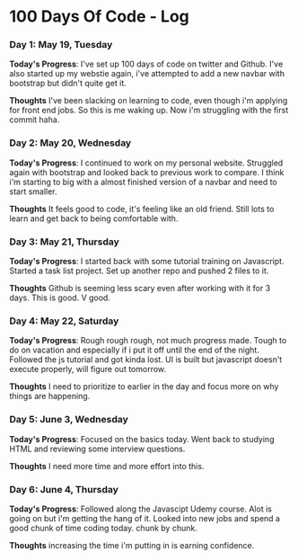 # 100 Days Of Code - Log

### Day 1: May 19, Tuesday

**Today's Progress**: I've set up 100 days of code on twitter and Github. I've also started up my webstie again, i've attempted to add a new navbar with bootstrap but didn't quite get it.

**Thoughts** I've been slacking on learning to code, even though i'm applying for front end jobs. So this is me waking up. Now i'm struggling with the first commit haha.

### Day 2: May 20, Wednesday

**Today's Progress**: I continued to work on my personal website. Struggled again with bootstrap and looked back to previous work to compare. I think i'm starting to big with a almost finished version of a navbar and need to start smaller.

**Thoughts** It feels good to code, it's feeling like an old friend. Still lots to learn and get back to being comfortable with.

### Day 3: May 21, Thursday

**Today's Progress**: I started back with some tutorial training on Javascript. Started a task list project. Set up another repo and pushed 2 files to it.

**Thoughts** Github is seeming less scary even after working with it for 3 days. This is good. V good.

### Day 4: May 22, Saturday

**Today's Progress**: Rough rough rough, not much progress made. Tough to do on vacation and especially if i put it off until the end of the night. Followed the js tutorial and got kinda lost. UI is built but javascript doesn't execute properly, will figure out tomorrow.

**Thoughts** I need to prioritize to earlier in the day and focus more on why things are happening.

### Day 5: June 3, Wednesday

**Today's Progress**: Focused on the basics today. Went back to studying HTML and reviewing some interview questions.

**Thoughts** I need more time and more effort into this.

### Day 6: June 4, Thursday

**Today's Progress**: Followed along the Javascipt Udemy course. Alot is going on but i'm getting the hang of it. Looked into new jobs and spend a good chunk of time coding today. chunk by chunk.

**Thoughts** increasing the time i'm putting in is earning confidence.
